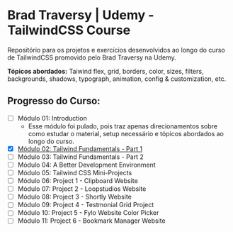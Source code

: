 # Brad Traversy | Udemy - TailwindCSS Course

Repositório para os projetos e exercícios desenvolvidos ao longo do curso de TailwindCSS promovido pelo Brad Traversy na Udemy.

**Tópicos abordados:**
Taiwind flex, grid, borders, color, sizes, filters, backgrounds, shadows, typograph, animation, config & customization, etc.

## Progresso do Curso:

- [ ] Módulo 01: Introduction
  - Esse módulo foi pulado, pois traz apenas direcionamentos sobre como estudar o material, setup necessário e tópicos abordados ao longo do curso.
- [x] [Módulo 02: Tailwind Fundamentals - Part 1](https://github.com/leottx/brad-traversy-tailwindcss/tree/main/02-module/tailwind-exercises)
- [ ] Módulo 03: Tailwind Fundamentals - Part 2
- [ ] Módulo 04: A Better Development Environment
- [ ] Módulo 05: Tailwind CSS Mini-Projects
- [ ] Módulo 06: Project 1 - Clipboard Website
- [ ] Módulo 07: Project 2 - Loopstudios Website
- [ ] Módulo 08: Project 3 - Shortly Website
- [ ] Módulo 09: Project 4 - Testmonial Grid Project
- [ ] Módulo 10: Project 5 - Fylo Website Color Picker
- [ ] Módulo 11: Project 6 - Bookmark Manager Website
